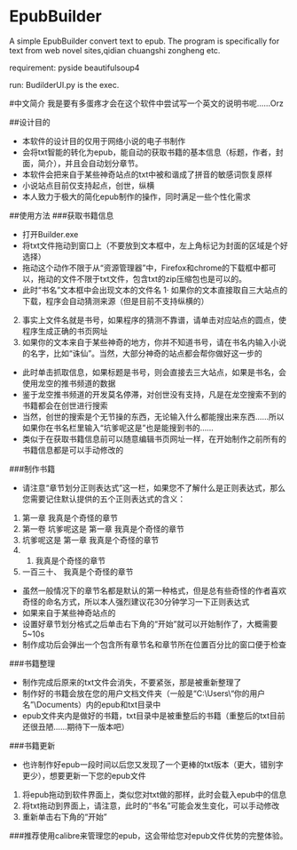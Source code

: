 EpubBuilder
===========

A simple EpubBuilder convert text to epub. The program is specifically for text from web novel sites,qidian chuangshi zongheng etc.

requirement: pyside beautifulsoup4

run: BudilderUI.py is the exec.

#中文简介
我是要有多蛋疼才会在这个软件中尝试写一个英文的说明书呢……Orz

##设计目的
* 本软件的设计目的仅用于网络小说的电子书制作
* 会将txt智能的转化为epub，能自动的获取书籍的基本信息（标题，作者，封面，简介），并且会自动划分章节。
* 本软件会把来自于某些神奇站点的txt中被和谐成了拼音的敏感词恢复原样
* 小说站点目前仅支持起点，创世，纵横
* 本人致力于极大的简化epub制作的操作，同时满足一些个性化需求

##使用方法
###获取书籍信息
* 打开Builder.exe
* 将txt文件拖动到窗口上（不要放到文本框中，左上角标记为封面的区域是个好选择）
* 拖动这个动作不限于从“资源管理器”中，Firefox和chrome的下载框中都可以，拖动的文件不限于txt文件，包含txt的zip压缩包也是可以的。
* 此时“书名”文本框中会出现文本的文件名
1· 如果你的文本直接取自三大站点的下载，程序会自动猜测来源（但是目前不支持纵横的）
2. 事实上文件名就是书号，如果程序的猜测不靠谱，请单击对应站点的圆点，使程序生成正确的书页网址
3. 如果你的文本来自于某些神奇的地方，你并不知道书号，请在书名内输入小说的名字，比如“诛仙”。当然，大部分神奇的站点都会帮你做好这一步的
* 此时单击抓取信息，如果标题是书号，则会直接去三大站点，如果是书名，会使用龙空的推书频道的数据
* 鉴于龙空推书频道的开发莫名停滞，对创世没有支持，凡是在龙空搜索不到的书籍都会在创世进行搜索
* 当然，创世的搜索是个无节操的东西，无论输入什么都能搜出来东西……所以如果你在书名栏里输入“坑爹呢这是”也是能搜到书的……
* 类似于在获取书籍信息前可以随意编辑书页网址一样，在开始制作之前所有的书籍信息都是可以手动修改的

###制作书籍
* 请注意“章节划分正则表达式”这一栏，如果您不了解什么是正则表达式，那么您需要记住默认提供的五个正则表达式的含义：
1. 第一章 我真是个奇怪的章节
2. 第一卷 坑爹呢这是 第一章 我真是个奇怪的章节
3. 坑爹呢这是 第一章 我真是个奇怪的章节
4. 1. 我真是个奇怪的章节
5. 一百三十、 我真是个奇怪的章节
* 虽然一般情况下的章节名都是默认的第一种格式，但是总有些奇怪的作者喜欢奇怪的命名方式，所以本人强烈建议花30分钟学习一下正则表达式
* 如果来自于某些神奇站点的
* 设置好章节划分格式之后单击右下角的“开始”就可以开始制作了，大概需要5~10s
* 制作成功后会弹出一个包含所有章节名和章节所在位置百分比的窗口便于检查

###书籍整理
* 制作完成后原来的txt文件会消失，不要紧张，那是被重新整理了
* 制作好的书籍会放在您的用户文档文件夹（一般是“C:\Users\“你的用户名”\Documents）内的epub和txt目录中
* epub文件夹内是做好的书籍，txt目录中是被重整后的书籍（重整后的txt目前还很丑陋……期待下一版本吧）

###书籍更新
* 也许制作好epub一段时间以后您又发现了一个更棒的txt版本（更大，错别字更少），想要更新一下您的epub文件
1. 将epub拖动到软件界面上，类似您对txt做的那样，此时会载入epub中的信息
2. 将txt拖动到界面上，请注意，此时的“书名”可能会发生变化，可以手动修改
3. 重新单击右下角的“开始”

###推荐使用calibre来管理您的epub，这会带给您对epub文件优势的完整体验。